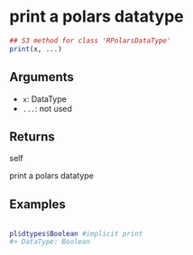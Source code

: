 # print a polars datatype

```r
## S3 method for class 'RPolarsDataType'
print(x, ...)
```

## Arguments

- `x`: DataType
- `...`: not used

## Returns

self

print a polars datatype

## Examples

<pre class='r-example'> <code> <span class='r-in'><span></span></span>
<span class='r-in'><span><span class='va'>pl</span><span class='op'>$</span><span class='va'>dtypes</span><span class='op'>$</span><span class='va'>Boolean</span> <span class='co'>#implicit print</span></span></span>
<span class='r-out co'><span class='r-pr'>#&gt;</span> DataType: Boolean</span>
 </code></pre>